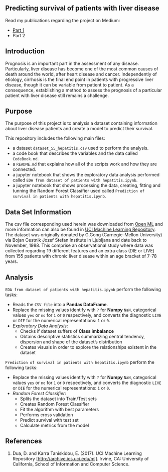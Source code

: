 ## Predicting survival of patients with liver disease

Read my publications regarding the project on Medium:  
* [Part 1](https://medium.com/@meinzaugarat/building-my-first-data-science-project-part-1-exploratory-analysis-9112684badcd)  
* Part 2

## Introduction
Prognosis is an important part in the assessment of any disease. Particularly, liver disease has become one of the most common 
causes of death around the world, after heart disease and cancer. Independently of etiology, cirrhosis is the final end point 
in patients with progressive liver disease, though it can be variable from patient to patient. As a consequence, establishing 
a method to assess the prognosis of a particular patient with liver disease still remains a challenge. 

## Purpose
The purpose of this project is to analysis a dataset containing information about liver disease patients and create a model to 
predict their survival. 

This repository includes the following main files:

* a dataset `dataset_55_hepatitis.csv` used to perform the analysis.
* a code book that describes the variables and the data called `CodeBook.md`. 
* a `README.md` that explains how all of the scripts work and how they are connected.
* a jupyter notebook that shows the exploratory data analysis performed called `EDA from dataset of patients with hepatitis.ipynb`. 
* a jupyter notebook that shows processing the data, creating, fitting and tunning the Random Forest Classifier used called `Prediction of survival in patients with hepatitis.ipynb`. 


## Data Set Information
The csv file corresponding used herein was downloaded from [Open ML](https://www.openml.org/d/55) and more information can also be found in [UCI Machine Learning Repository](https://archive.ics.uci.edu/ml/datasets/hepatitis). The dataset was originally donated by G.Gong (Carnegie-Mellon University) via Bojan Cestnik Jozef Stefan Institute in Ljubljana and date back to November, 1988.  This comprise an observational study where data was collected regarding 19 different features and an extra class (DIE or LIVE) from 155 patients with chronic liver disease within an age bracket of 7-78 years. 

## Analysis

`EDA from dataset of patients with hepatitis.ipynb` perform the following tasks:

* Reads the `CSV file` into a **Pandas DataFrame**.
* Replace the missing values identify with `?` for **Numpy** `NaN`, categorical values `yes` or `no` for `1` or `0` respectively, and converts the diagnostic `LIVE` or `DIE` for the numerical representations: `1` or `0`.
* *Exploratory Data Analysis*:
    - Checks if dataset suffers of **Class imbalance**
    - Obtains descriptive statistics summarizing central tendency, dispersion and shape of the dataset’s distribution
    - Creates visuals in order to explore the relationships existent in the dataset

`Prediction of survival in patients with hepatitis.ipynb` perform the following tasks:

* Replace the missing values identify with `?` for **Numpy** `NaN`, categorical values `yes` or `no` for `1` or `0` respectively, and converts the diagnostic `LIVE` or `DIE` for the numerical representations: `1` or `0`.
* *Random Forest Classifier*:
    - Splits the dataset into Train/Test sets
    - Creates Random Forest Classifier
    - Fit the algorithm with best parameters
    - Performs cross validation
    - Predict survival with test set
    - Calculate metrics from the model


## References
1. Dua, D. and Karra Taniskidou, E. (2017). UCI Machine Learning Repository [http://archive.ics.uci.edu/ml]. Irvine, CA: University of California, School of Information and Computer Science.
